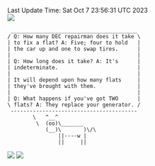 Last Update Time: 
Sat Oct  7 23:56:31 UTC 2023
<br>![](https://img.shields.io/badge/%E5%A4%A7%E5%AE%B6-%E5%AE%89%E5%AE%89-green)<br>
```
 ________________________________________
/ Q: How many DEC repairman does it take \
| to fix a flat? A: Five; four to hold   |
| the car up and one to swap tires.      |
|                                        |
| Q: How long does it take? A: It's      |
| indeterminate.                         |
|                                        |
| It will depend upon how many flats     |
| they've brought with them.             |
|                                        |
| Q: What happens if you've got TWO      |
\ flats? A: They replace your generator. /
 ----------------------------------------
        \   ^__^
         \  (oo)\_______
            (__)\       )\/\
                ||----w |
                ||     ||
```
![](https://github-readme-stats.vercel.app/api?username=chenlitw)
![](https://github-readme-stats.vercel.app/api/top-langs/?username=chenlitw)
